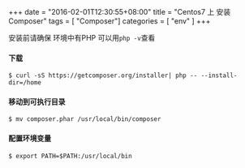 +++
date = "2016-02-01T12:30:55+08:00"
title = "Centos7 上 安装 Composer"
tags        = [ "Composer"]
categories  = [ "env" ]
+++


安装前请确保 环境中有PHP
可以用`php -v`查看

#### 下载

`$ curl -sS https://getcomposer.org/installer| php -- --install-dir=/home`

#### 移动到可执行目录

`$ mv composer.phar /usr/local/bin/composer`


#### 配置环境变量

`$ export PATH=$PATH:/usr/local/bin`